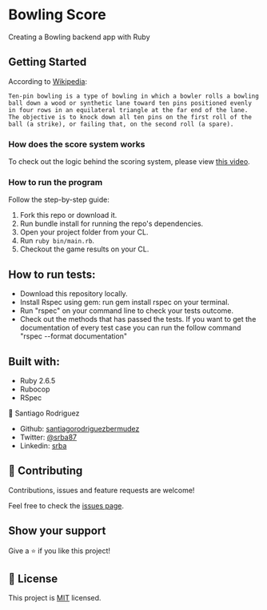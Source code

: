 # Bowling Score

Creating a Bowling backend app with Ruby

## Getting Started
According to [Wikipedia](https://en.wikipedia.org/wiki/Ten-pin_bowling#Rules_of_play):

`Ten-pin bowling is a type of bowling in which a bowler rolls a bowling ball down a wood or synthetic lane toward ten pins positioned evenly in four rows in an equilateral triangle at the far end of the lane. The objective is to knock down all ten pins on the first roll of the ball (a strike), or failing that, on the second roll (a spare).`

### How does the score system works
To check out the logic behind the scoring system, please view [this video](https://www.youtube.com/watch?v=aBe71sD8o8c).

### How to run the program
Follow the step-by-step guide:
  1. Fork this repo or download it.
  2. Run bundle install for running the repo's dependencies.
  3. Open your project folder from your CL.
  4. Run `ruby bin/main.rb`.
  5. Checkout the game results on your CL.

## How to run tests:
- Download this repository locally.
- Install Rspec using gem: run gem install rspec on your terminal.
- Run "rspec" on your command line to check your tests outcome.
- Check out the methods that has passed the tests. If you want to get the documentation of every test case you can run the follow command "rspec --format documentation"

## Built with:
- Ruby 2.6.5
- Rubocop
- RSpec

👤 Santiago Rodriguez
- Github: [santiagorodriguezbermudez](https://github.com/santiagorodriguezbermudez)
- Twitter: [@srba87](https://twitter.com/srba87)
- Linkedin: [srba](https://linkedin.com/in/srba)

## 🤝 Contributing

Contributions, issues and feature requests are welcome!

Feel free to check the [issues page](issues/).

## Show your support

Give a ⭐️ if you like this project!

## 📝 License

This project is [MIT](lic.url) licensed.
